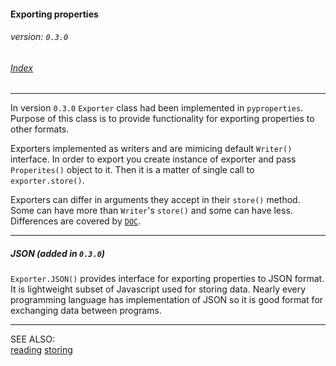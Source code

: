 #### Exporting properties
###### _version: `0.3.0`_

###### [Index](index.mdown)
----


In version `0.3.0` `Exporter` class had been implemented in `pyproperties`. 
Purpose of this class is to provide functionality for exporting properties to other formats. 

Exporters implemented as writers and are mimicing default `Writer()` interface. 
In order to export you create instance of exporter and pass `Properites()` object to it. 
Then it is a matter of single call to `exporter.store()`. 

Exporters can differ in arguments they accept in their `store()` method. 
Some can have more than `Writer`'s `store()` and some can have less. 
Differences are covered by [`DOC`](../DOC).

----

##### JSON (added in `0.3.0`)

`Exporter.JSON()` provides interface for exporting properties to JSON format. 
It is lightweight subset of Javascript used for storing data. 
Nearly every programming language has implementation of JSON so 
it is good format for exchanging data between programs.

----

SEE ALSO:  
[reading](reading.mdown)
[storing](storing.mdown)
